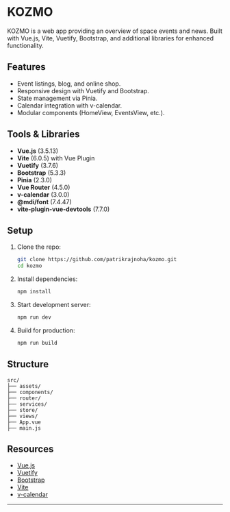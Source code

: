 # KOZMO

KOZMO is a web app providing an overview of space events and news. Built with Vue.js, Vite, Vuetify, Bootstrap, and additional libraries for enhanced functionality.

## Features
- Event listings, blog, and online shop.
- Responsive design with Vuetify and Bootstrap.
- State management via Pinia.
- Calendar integration with v-calendar.
- Modular components (HomeView, EventsView, etc.).

## Tools & Libraries
- **Vue.js** (3.5.13)
- **Vite** (6.0.5) with Vue Plugin
- **Vuetify** (3.7.6)
- **Bootstrap** (5.3.3)
- **Pinia** (2.3.0)
- **Vue Router** (4.5.0)
- **v-calendar** (3.0.0)
- **@mdi/font** (7.4.47)
- **vite-plugin-vue-devtools** (7.7.0)

## Setup
1. Clone the repo:
   ```sh
   git clone https://github.com/patrikrajnoha/kozmo.git
   cd kozmo
   ```
2. Install dependencies:
   ```sh
   npm install
   ```
3. Start development server:
   ```sh
   npm run dev
   ```
4. Build for production:
   ```sh
   npm run build
   ```

## Structure
```plaintext
src/
├── assets/         
├── components/     
├── router/          
├── services/       
├── store/           
├── views/          
├── App.vue          
├── main.js          
```

## Resources
- [Vue.js](https://vuejs.org/)
- [Vuetify](https://vuetifyjs.com/)
- [Bootstrap](https://getbootstrap.com/)
- [Vite](https://vite.dev/)
- [v-calendar](https://vcalendar.io/)

---